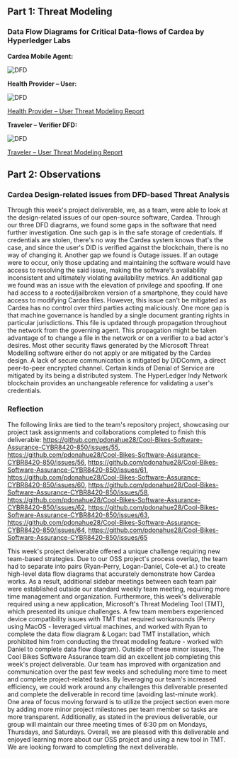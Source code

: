 ## Part 1: Threat Modeling

### Data Flow Diagrams for Critical Data-flows of Cardea by Hyperledger Labs

**Cardea Mobile Agent:**

![DFD](https://github.com/pdonahue28/Cool-Bikes-Software-Assurance-CYBR8420-850/assets/144743159/4e1d6209-c1c4-4e77-bc76-62316cb4bbe3)


**Health Provider – User:**

![DFD](https://github.com/pdonahue28/Cool-Bikes-Software-Assurance-CYBR8420-850/assets/144743159/fafebff1-f221-4b32-a228-79eac931fc92)

[Health Provider – User Threat Modeling Report](https://github.com/pdonahue28/Cool-Bikes-Software-Assurance-CYBR8420-850/blob/main/DFD-Diagrams/HealthProvider-User%20DFD.pdf)


**Traveler – Verifier DFD:**

![DFD](https://github.com/pdonahue28/Cool-Bikes-Software-Assurance-CYBR8420-850/assets/144743159/517942ec-a81b-439a-8c7a-cabdc538fff5)

[Traveler – User Threat Modeling Report](https://github.com/pdonahue28/Cool-Bikes-Software-Assurance-CYBR8420-850/blob/main/DFD-Diagrams/Traveler-Verifier%20DFD.pdf)

## Part 2: Observations

### Cardea Design-related issues from DFD-based Threat Analysis

Through this week's project deliverable, we, as a team, were able to look at the design-related issues of our open-source software, Cardea. Through our three DFD diagrams, we found some gaps in the software that need further investigation. One such gap is in the safe storage of credentials. If credentials are stolen, there's no way the Cardea system knows that's the case, and since the user's DID is verified against the blockchain, there is no way of changing it. Another gap we found is Outage issues. If an outage were to occur, only those updating and maintaining the software would have access to resolving the said issue, making the software's availability inconsistent and ultimately violating availability metrics. An additional gap we found was an issue with the elevation of privilege and spoofing. If one had access to a rooted/jailbroken version of a smartphone, they could have access to modifying Cardea files. However, this issue can't be mitigated as Cardea has no control over third parties acting maliciously. One more gap is that machine governance is handled by a single document granting rights in particular jurisdictions. This file is updated through propagation throughout the network from the governing agent. This propagation might be taken advantage of to change a file in the network or on a verifier to a bad actor's desires. Most other security flaws generated by the Microsoft Threat Modelling software either do not apply or are mitigated by the Cardea design. A lack of secure communication is mitigated by DIDComm, a direct peer-to-peer encrypted channel. Certain kinds of Denial of Service are mitigated by its being a distributed system. The HyperLedger Indy Network blockchain provides an unchangeable reference for validating a user's credentials.

### Reflection
The following links are tied to the team's repository project, showcasing our project task assignments and collaborations completed to finish this deliverable:
https://github.com/pdonahue28/Cool-Bikes-Software-Assurance-CYBR8420-850/issues/55, https://github.com/pdonahue28/Cool-Bikes-Software-Assurance-CYBR8420-850/issues/56, https://github.com/pdonahue28/Cool-Bikes-Software-Assurance-CYBR8420-850/issues/61, https://github.com/pdonahue28/Cool-Bikes-Software-Assurance-CYBR8420-850/issues/60, https://github.com/pdonahue28/Cool-Bikes-Software-Assurance-CYBR8420-850/issues/58, https://github.com/pdonahue28/Cool-Bikes-Software-Assurance-CYBR8420-850/issues/62, https://github.com/pdonahue28/Cool-Bikes-Software-Assurance-CYBR8420-850/issues/63, https://github.com/pdonahue28/Cool-Bikes-Software-Assurance-CYBR8420-850/issues/64, https://github.com/pdonahue28/Cool-Bikes-Software-Assurance-CYBR8420-850/issues/65

This week's project deliverable offered a unique challenge requiring new team-based strategies. Due to our OSS project's process overlap, the team had to separate into pairs (Ryan-Perry, Logan-Daniel, Cole-et al.) to create high-level data flow diagrams that accurately demonstrate how Cardea works. As a result, additional sidebar meetings between each team pair were established outside our standard weekly team meeting, requiring more time management and organization. Furthermore, this week's deliverable required using a new application, Microsoft's Threat Modeling Tool (TMT), which presented its unique challenges. A few team members experienced device compatibility issues with TMT that required workarounds (Perry using MacOS - leveraged virtual machines, and worked with Ryan to complete the data flow diagram & Logan: bad TMT installation, which prohibited him from conducting the threat modeling feature - worked with Daniel to complete data flow diagram). Outside of these minor issues, The Cool Bikes Software Assurance team did an excellent job completing this week's project deliverable. Our team has improved with organization and communication over the past few weeks and scheduling more time to meet and complete project-related tasks. By leveraging our team's increased efficiency, we could work around any challenges this deliverable presented and complete the deliverable in record time (avoiding last-minute work). One area of focus moving forward is to utilize the project section even more by adding more minor project milestones per team member so tasks are more transparent. Additionally, as stated in the previous deliverable, our group will maintain our three meeting times of 6:30 pm on Mondays, Thursdays, and Saturdays. Overall, we are pleased with this deliverable and enjoyed learning more about our OSS project and using a new tool in TMT. We are looking forward to completing the next deliverable.
